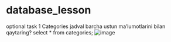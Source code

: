 # database_lesson
optional
task 1
Categories jadval barcha ustun ma’lumotlarini bilan qaytaring?
select * from categories;
 ![image](https://user-images.githubusercontent.com/122611919/220969666-71ec6fed-6afc-4994-8f02-71f7fe7b29bb.png)

